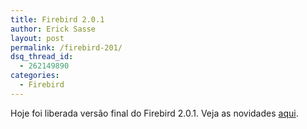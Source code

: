 ```yaml
---
title: Firebird 2.0.1
author: Erick Sasse
layout: post
permalink: /firebird-201/
dsq_thread_id:
  - 262149890
categories:
  - Firebird
---
```

Hoje foi liberada versão final do Firebird 2.0.1. Veja as novidades [aqui][1].

 [1]: http://www.firebirdsql.org/index.php?op=devel&#038;sub=engine&#038;id=fb201_release